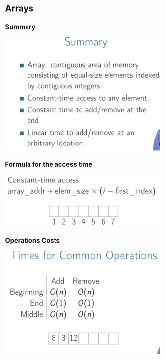 # Arrays

## Summary
![Summary](images/array_summary.png)

## Formula for the access time
![Access time formula](images/array_access_time_formula.png)

## Operations Costs
![Time complexity](images/array_time.png)


